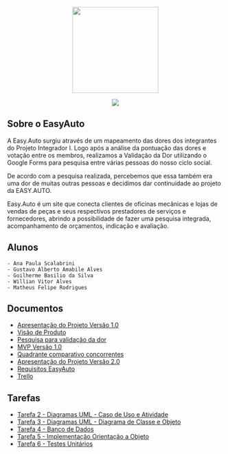 <p align="center"><img src="assets/img/easyauto-logo.jpg" height="200px"></p>

<p align="center">
    <a href="#"><img src="assets/img/version.png"></a>
</p>

## Sobre o EasyAuto

A Easy.Auto surgiu através de um mapeamento das dores dos integrantes do Projeto Integrador I. Logo após a análise da pontuação das dores e votação entre os membros, realizamos a Validação da Dor utilizando o Google Forms para pesquisa entre várias pessoas do nosso ciclo social.

De acordo com a pesquisa realizada, percebemos que essa também era uma dor de muitas outras pessoas e decidimos dar continuidade ao projeto da EASY.AUTO.

Easy.Auto é um site que conecta clientes de oficinas mecânicas e lojas de vendas de peças e seus respectivos prestadores de serviços e fornecedores, abrindo a possibilidade de fazer uma pesquisa integrada, acompanhamento de orçamentos, indicação e avaliação.

## Alunos

    - Ana Paula Scalabrini
    - Gustavo Alberto Amabile Alves
    - Guilherme Basilio da Silva
    - Willian Vitor Alves
    - Matheus Felipe Rodrigues

## Documentos

- [Apresentação do Projeto Versão 1.0](assets/documents/apresentacao-projeto-easyauto-v1.0.pdf)
- [Visão de Produto](assets/img/visao-produto-easyauto.jpeg)
- [Pesquisa para validação da dor](assets/documents/formulario-validacao-dor.docx)
- [MVP Versão 1.0](assets/documents/mvp-v1.PPTX)
- [Quadrante comparativo concorrentes](assets/documents/quadrante-comparativo-concorrentes.pptx)
- [Apresentação do Projeto Versão 2.0](assets/documents/apresentacao-projeto-easyauto-v2.0,pptx)
- [Requisitos EasyAuto](assets/documents/requisitos-easyauto.pdf)
- [Trello](https://trello.com/invite/b/c0Ok7DlD/7607e52576b22ae13db58579e328aa38/projeto-integrador-2)

## Tarefas

- [Tarefa 2 - Diagramas UML - Caso de Uso e Atividade](assets/tarefa02/)
- [Tarefa 3 - Diagramas UML - Diagrama de Classe e Objeto](assets/tarefa03/)
- [Tarefa 4 - Banco de Dados](assets/tarefa04/)
- [Tarefa 5 - Implementação Orientação a Objeto](assets/tarefa05/)
- [Tarefa 6 - Testes Unitários](assets/tarefa06/)
